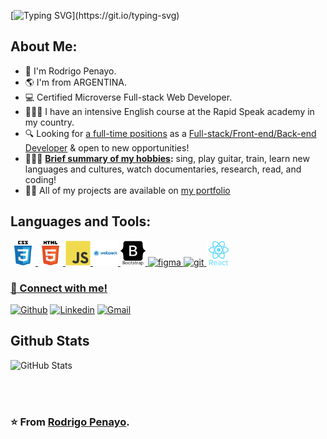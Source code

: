 [![Typing SVG](https://readme-typing-svg.herokuapp.com?font=Fira+Code&pause=1000&width=435&lines=Hello+World!;I'm+Rod.!)](https://git.io/typing-svg)



## About Me:
- 👋 I'm Rodrigo Penayo.
- 🌎 I'm from ARGENTINA.
- 💻  Certified Microverse Full-stack Web Developer.
- 👩🏽‍🎓 I have an intensive English course at the Rapid Speak academy in my country.
- 🔍 Looking for <ins>a full-time positions</ins> as a <ins>Full-stack/Front-end/Back-end Developer</ins> & open to new opportunities!
- 🤸🏽‍♀️ **<ins>Brief summary of my hobbies</ins>:** sing, play guitar, train, learn new languages and cultures, watch documentaries, research, read, and coding!
- 👨‍💻 All of my projects are available on [my portfolio](https://portfoliorod-8sc3yov2x-rodrigopenayo98.vercel.app/)

## Languages and Tools:
<!--Credit to all those who created or own these icons & logos | I do not own any of them-->
<p align="left"> <a href="https://getbootstrap.com" target="_blank" rel="noreferrer"> 

<img src="https://raw.githubusercontent.com/devicons/devicon/master/icons/css3/css3-original-wordmark.svg" alt="css3" width="40" height="40"/> </a> <a href="https://www.figma.com/" target="_blank" rel="noreferrer"> <img src="https://raw.githubusercontent.com/devicons/devicon/master/icons/html5/html5-original-wordmark.svg" alt="html5" width="40" height="40"/> </a> <a href="https://developer.mozilla.org/en-US/docs/Web/JavaScript" target="_blank" rel="noreferrer"> <img src="https://raw.githubusercontent.com/devicons/devicon/master/icons/javascript/javascript-original.svg" alt="javascript" width="40" height="40"/> </a> <a href="https://jestjs.io" target="_blank" rel="noreferrer"> <img src="https://raw.githubusercontent.com/devicons/devicon/d00d0969292a6569d45b06d3f350f463a0107b0d/icons/webpack/webpack-original-wordmark.svg" alt="webpack" width="40" height="40"/> </a> <a href="https://zapier.com" target="_blank" rel="noreferrer"> <img src="https://raw.githubusercontent.com/devicons/devicon/master/icons/bootstrap/bootstrap-plain-wordmark.svg" alt="bootstrap" width="40" height="40"/> </a> <a href="https://www.w3schools.com/css/" target="_blank" rel="noreferrer"> <img src="https://www.vectorlogo.zone/logos/figma/figma-icon.svg" alt="figma" width="40" height="40"/> </a> <a href="https://git-scm.com/" target="_blank" rel="noreferrer">  <img src="https://www.vectorlogo.zone/logos/git-scm/git-scm-icon.svg" alt="git" width="40" height="40"/> </a> <a href="https://www.w3.org/html/" target="_blank" rel="noreferrer"> <img src="https://raw.githubusercontent.com/devicons/devicon/master/icons/react/react-original-wordmark.svg" alt="react" width="40" height="40"/> </a> <a href="https://redis.io" target="_blank" rel="noreferrer">
</p>


### 👤 Connect with me!

[![Github](https://img.shields.io/badge/-Github-000?style=flat&logo=Github&logoColor=white)](https://github.com/rodrigopenayo98)
[![Linkedin](https://img.shields.io/badge/-LinkedIn-blue?style=flat&logo=Linkedin&logoColor=white)](https://www.linkedin.com/in/rodrigo-penayo-391226158/)
[![Gmail](https://img.shields.io/badge/-Gmail-c14438?style=flat&logo=Gmail&logoColor=white)](mailto:rodrip0129@gmail.com)

## Github Stats  

![GitHub Stats](https://github-readme-stats.vercel.app/api?username=rodrigopenayo98&theme=react)


<br/>  

<br />

### ⭐ From [Rodrigo Penayo](hhttps://github.com/rodrigopenayo98).
